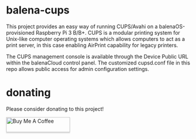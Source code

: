 # balena-cups
This project provides an easy way of running CUPS/Avahi on a balenaOS-provisioned Raspberry Pi 3 B/B+. CUPS is a modular printing system for Unix-like computer operating systems which allows computers to act as a print server, in this case enabling AirPrint capability for legacy printers.

The CUPS management console is available through the Device Public URL within the balenaCloud control panel.  The customized cupsd.conf file in this repo allows public access for admin configuration settings.

# donating
Please consider donating to this project!

<a href="https://www.buymeacoffee.com/williamwalker" target="_blank"><img src="https://www.buymeacoffee.com/assets/img/custom_images/orange_img.png" alt="Buy Me A Coffee" style="height: 41px !important;width: 174px !important;box-shadow: 0px 3px 2px 0px rgba(190, 190, 190, 0.5) !important;-webkit-box-shadow: 0px 3px 2px 0px rgba(190, 190, 190, 0.5) !important;" ></a>
